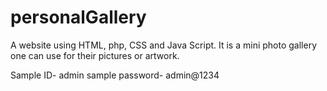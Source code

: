 # personalGallery
A website using HTML, php, CSS and Java Script. It is a mini photo gallery one can use for their pictures or artwork.

Sample ID- admin
sample password- admin@1234


